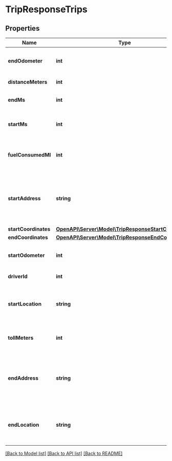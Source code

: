 # TripResponseTrips

## Properties
Name | Type | Description | Notes
------------ | ------------- | ------------- | -------------
**endOdometer** | **int** | Odometer reading at the end of the trip. | [optional] 
**distanceMeters** | **int** | Length of the trip in meters. | [optional] 
**endMs** | **int** | End of the trip in UNIX milliseconds. | [optional] 
**startMs** | **int** | Beginning of the trip in UNIX milliseconds. | [optional] 
**fuelConsumedMl** | **int** | Amount in milliliters of fuel consumed on this trip. | [optional] 
**startAddress** | **string** | Text representation of nearest identifiable location to the start (latitude, longitude) coordinates. | [optional] 
**startCoordinates** | [**OpenAPI\Server\Model\TripResponseStartCoordinates**](TripResponseStartCoordinates.md) |  | [optional] 
**endCoordinates** | [**OpenAPI\Server\Model\TripResponseEndCoordinates**](TripResponseEndCoordinates.md) |  | [optional] 
**startOdometer** | **int** | Odometer reading at the beginning of the trip. | [optional] 
**driverId** | **int** | ID of the driver. | [optional] 
**startLocation** | **string** | Geocoded street address of start (latitude, longitude) coordinates. | [optional] 
**tollMeters** | **int** | Length in meters trip spent on toll roads. | [optional] 
**endAddress** | **string** | Text representation of nearest identifiable location to the end (latitude, longitude) coordinates. | [optional] 
**endLocation** | **string** | Geocoded street address of start (latitude, longitude) coordinates. | [optional] 

[[Back to Model list]](../README.md#documentation-for-models) [[Back to API list]](../README.md#documentation-for-api-endpoints) [[Back to README]](../README.md)


